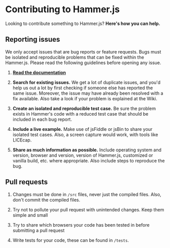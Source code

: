 # Contributing to Hammer.js

Looking to contribute something to Hammer.js? **Here's how you can help.**


## Reporting issues

We only accept issues that are bug reports or feature requests. Bugs must be
isolated and reproducible problems that can be fixed within the Hammer.js.
Please read the following guidelines before opening any issue.

1. [**Read the documentation**](https://hammerjs.github.io)

2. **Search for existing issues.** We get a lot of duplicate issues, and you'd
help us out a lot by first checking if someone else has reported the same issue.
Moreover, the issue may have already been resolved with a fix available. Also
take a look if your problem is explained at the Wiki.

3. **Create an isolated and reproducible test case.** Be sure the problem exists
in Hammer's code with a reduced test case that should be included in each bug
report.

4. **Include a live example.** Make use of jsFiddle or jsBin to share your
isolated test cases. Also, a screen capture would work, with tools like LICEcap.

5. **Share as much information as possible.** Include operating system and
version, browser and version, version of Hammer.js, customized or vanilla build,
etc. where appropriate. Also include steps to reproduce the bug.

## Pull requests

1. Changes must be done in `/src` files, never just the compiled files. Also, don't 
commit the compiled files.

2. Try not to pollute your pull request with unintended changes. Keep them simple
and small

3. Try to share which browsers your code has been tested in before submitting a
pull request

4. Write tests for your code, these can be found in `/tests`.
